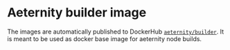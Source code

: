 # Aeternity builder image

The images are automatically published to DockerHub [`aeternity/builder`](https://hub.docker.com/r/aeternity/builder/). It is meant to be used as docker base image for aeternity node builds.
